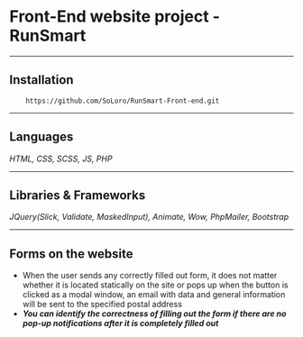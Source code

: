 # Front-End website project - RunSmart
____
## Installation
```
    https://github.com/SoLoro/RunSmart-Front-end.git
```
____
## Languages
*HTML, CSS, SCSS, JS, PHP*
____
## Libraries & Frameworks
*JQuery(Slick, Validate, MaskedInput), Animate, Wow, PhpMailer, Bootstrap*
____
## Forms on the website
- When the user sends any correctly filled out form, it does not matter whether it is located statically on the site or pops up when the button is clicked as a modal window, an email with data and general information will be sent to the specified postal address
- ***You can identify the correctness of filling out the form if there are no pop-up notifications after it is completely filled out***
